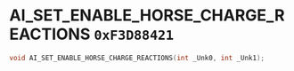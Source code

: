 # AI_SET_ENABLE_HORSE_CHARGE_REACTIONS `0xF3D88421`

```cpp
void AI_SET_ENABLE_HORSE_CHARGE_REACTIONS(int _Unk0, int _Unk1);
```